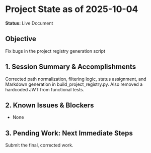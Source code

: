# Project State as of 2025-10-04

**Status:** Live Document

## Objective
Fix bugs in the project registry generation script

## 1. Session Summary & Accomplishments
Corrected path normalization, filtering logic, status assignment, and Markdown generation in build_project_registry.py. Also removed a hardcoded JWT from functional tests.

## 2. Known Issues & Blockers
- None

## 3. Pending Work: Next Immediate Steps
Submit the final, corrected work.

